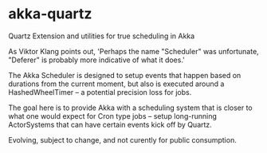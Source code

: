akka-quartz
===========

Quartz Extension and utilities for true scheduling in Akka

As Viktor Klang points out, 'Perhaps the name "Scheduler" was unfortunate, "Deferer" is probably more indicative of what it does.'

The Akka Scheduler is designed to setup events that happen based on durations from the current moment, but also is executed around a HashedWheelTimer – a potential precision loss for jobs.

The goal here is to provide Akka with a scheduling system that is closer to what one would expect for Cron type jobs – setup long-running ActorSystems that can have certain events kick off by Quartz.

Evolving, subject to change, and not curently for public consumption.


